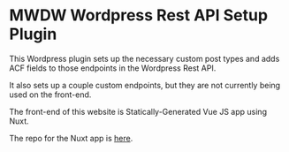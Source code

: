 # MWDW Wordpress Rest API Setup Plugin

This Wordpress plugin sets up the necessary custom post types and adds ACF fields to those endpoints in the Wordpress Rest API.

It also sets up a couple custom endpoints, but they are not currently being used on the front-end.

The front-end of this website is Statically-Generated Vue JS app using Nuxt.

The repo for the Nuxt app is [here](https://github.com/relaydesignco/design-week-2020-nuxt).
